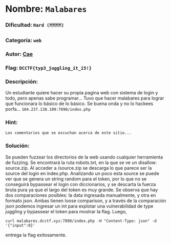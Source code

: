 # Nombre: `Malabares`
### Dificultad: `Hard (🃏🃏🃏🃏)`
### Categoría: `web`
### Autor: [Cae](https://c4ebt.github.io/)
### Flag: `DCCTF{typ3_juggling_it_i5!}`

### Descripción:
Un estudiante quiere hacer su propia pagina web con sistema de login y todo, pero apenas sabe programar... Tuvo que hacer malabares para lograr que funcionara lo básico de lo básico. Se buena onda y no lo hackees porfa... `104.237.138.109:7890/index.php`

### Hint:
```Los comentarios que se escuchan acerca de este sitio...```

### Solución:

Se pueden fuzzear los directorios de la web usando cualquier herramienta de fuzzing. Se encontrará la ruta robots.txt, en la que se ve un disallow: source.zip. Al acceder a /source.zip se descarga lo que parece ser la source del login en index.php. Analizando un poco esta source se puede ver que se genera un string random para el token, por lo que no se conseguirá bypassear el login con diccionarios, y se descarta la fuerza bruta pura ya que el largo del token es muy grande. Se observa que hay dos comparaciones posibles: la data ingresada manualmente, y otra en formato json. Ambas tienen loose comparison, y a través de la comparación json podemos ingresar un int para explotar una vulnerabilidad de type juggling y bypassear el token para mostrar la flag. Luego,

`curl malabares.dcctf.xyz:7890/index.php -H "Content-Type: json" -d '{"input":0}'`

entrega la flag exitosamente.
